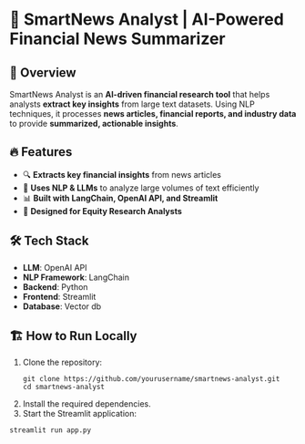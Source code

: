 # 📰 SmartNews Analyst | AI-Powered Financial News Summarizer  

## 📝 Overview
SmartNews Analyst is an **AI-driven financial research tool** that helps analysts **extract key insights** from large text datasets. Using NLP techniques, it processes **news articles, financial reports, and industry data** to provide **summarized, actionable insights**.

## 🔥 Features
- 🔍 **Extracts key financial insights** from news articles  
- 🧠 **Uses NLP & LLMs** to analyze large volumes of text efficiently  
- 📊 **Built with LangChain, OpenAI API, and Streamlit**  
- 🎯 **Designed for Equity Research Analysts**  

## 🛠️ Tech Stack
- **LLM**: OpenAI API  
- **NLP Framework**: LangChain  
- **Backend**: Python  
- **Frontend**: Streamlit  
- **Database**: Vector db  

## 🏗️ How to Run Locally
1. Clone the repository: 
   ```
   git clone https://github.com/yourusername/smartnews-analyst.git
   cd smartnews-analyst
   ```
2. Install the required dependencies.
3. Start the Streamlit application:
```
streamlit run app.py
```
